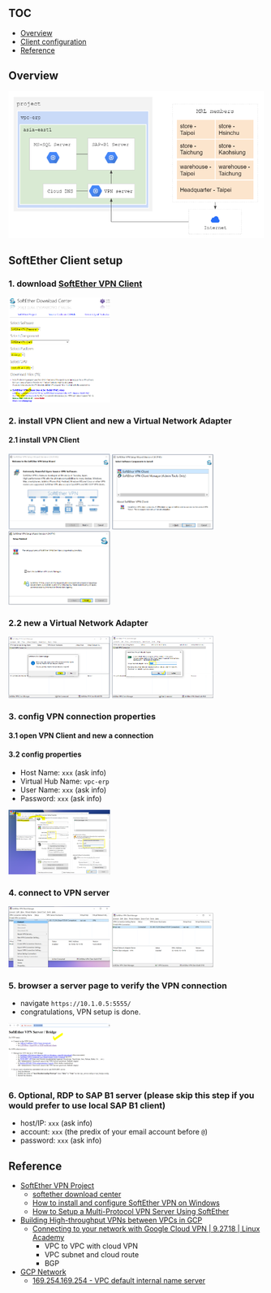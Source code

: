 ## TOC
* [Overview](#overview)
* [Client configuration](#client-configuration)
* [Reference](#reference)


## Overview

![](https://github.com/MRLIVING/vpn/blob/master/doc/img/mrl_network_overview.PNG?raw=true)


##  SoftEther Client setup
### 1. download [SoftEther VPN Client](http://www.softether-download.com/en.aspx?product=softether)
<img src="https://github.com/MRLIVING/vpn/blob/master/doc/img/se_vpn_client_download.PNG" width="200" />

### 2. install VPN Client and new a Virtual Network Adapter
#### 2.1 install VPN Client
<img src="https://github.com/MRLIVING/vpn/blob/master/doc/img/se_vpn_client_install1.PNG" width="200" /> <img src="https://github.com/MRLIVING/vpn/blob/master/doc/img/se_vpn_client_install2.PNG" width="200" /> <img src="https://github.com/MRLIVING/vpn/blob/master/doc/img/se_vpn_client_install3.PNG" width="200" /> 

### 2.2 new a Virtual Network Adapter
<img src="https://github.com/MRLIVING/vpn/blob/master/doc/img/se_vpn_client_install4.PNG" width="200" /> <img src="https://github.com/MRLIVING/vpn/blob/master/doc/img/se_vpn_client_install5.PNG" width="200" />


### 3. config VPN connection properties  
#### 3.1 open VPN Client and new a connection
#### 3.2 config properties
* Host Name: `xxx` (ask info)
* Virtual Hub Name: `vpc-erp`
* User Name: `xxx` (ask info)
* Password: `xxx` (ask info)

<img src="https://github.com/MRLIVING/vpn/blob/master/doc/img/se_client_new_conn.PNG" width="200" />

### 4. connect to VPN server
<img src="https://github.com/MRLIVING/vpn/blob/master/doc/img/se_vpn_client_connect.PNG" width="200" />
<img src="https://github.com/MRLIVING/vpn/blob/master/doc/img/se_vpn_client_connect_ok.PNG" width="200" />

### 5. browser a server page to verify the VPN connection 
   * navigate `https://10.1.0.5:5555/` 
   * congratulations, VPN setup is done.
   
<img src="https://github.com/MRLIVING/vpn/blob/master/doc/img/se_vpn_server_page.PNG" width="200" />

### 6. Optional, RDP to SAP B1 server (please skip this step if you would prefer to use local SAP B1 client)
* host/IP:  `xxx` (ask info)
* account:  `xxx` (the predix of your email account before `@`)
* password: `xxx` (ask info)


## Reference
* [SoftEther VPN Project](https://www.softether.org/)
  * [softether download center](http://www.softether-download.com/en.aspx?product=softether)
  * [How to install and configure SoftEther VPN on Windows](https://proprivacy.com/open-source/guides/install-configure-softether-vpn-device)
  * [How to Setup a Multi-Protocol VPN Server Using SoftEther](https://www.digitalocean.com/community/tutorials/how-to-setup-a-multi-protocol-vpn-server-using-softether)
* [Building High-throughput VPNs between VPCs in GCP](https://cloud.google.com/solutions/building-high-throughput-vpns#top_of_page)
  * [Connecting to your network with Google Cloud VPN | 9.27.18 | Linux Academy](https://www.youtube.com/watch?v=Uhws3bXR7sc)
    * VPC to VPC with cloud VPN
    * VPC subnet and cloud route
    * BGP
* [GCP Network](https://www.youtube.com/playlist?list=PLIivdWyY5sqJ0oXcnZYqOnuNRsLF9H48u)
  * [169.254.169.254 - VPC default internal name server](https://cloud.google.com/dns/docs/overview#vpc-name-resolution-order)
